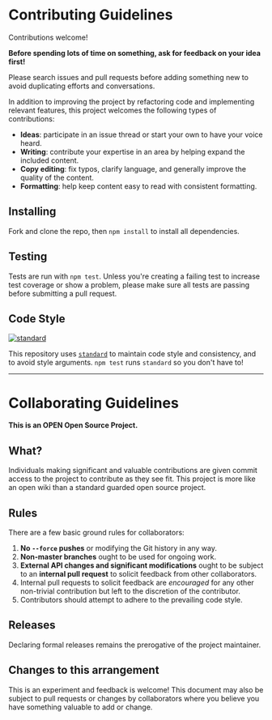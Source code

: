 # Contributing Guidelines

Contributions welcome!

**Before spending lots of time on something, ask for feedback on your idea first!**

Please search issues and pull requests before adding something new to avoid duplicating efforts and conversations.

In addition to improving the project by refactoring code and implementing relevant features, this project welcomes the following types of contributions:

- **Ideas**: participate in an issue thread or start your own to have your voice heard.
- **Writing**: contribute your expertise in an area by helping expand the included content.
- **Copy editing**: fix typos, clarify language, and generally improve the quality of the content.
- **Formatting**: help keep content easy to read with consistent formatting.

## Installing

Fork and clone the repo, then `npm install` to install all dependencies.

## Testing

Tests are run with `npm test`. Unless you're creating a failing test to increase test coverage or show a problem, please make sure all tests are passing before submitting a pull request.

## Code Style

[![standard][standard-image]][standard-url]

This repository uses [`standard`][standard-url] to maintain code style and consistency, and to avoid style arguments. `npm test` runs `standard` so you don't have to!

[standard-image]: https://cdn.rawgit.com/feross/standard/master/badge.svg
[standard-url]: https://github.com/feross/standard

---

# Collaborating Guidelines

**This is an OPEN Open Source Project.**

## What?

Individuals making significant and valuable contributions are given commit access to the project to contribute as they see fit. This project is more like an open wiki than a standard guarded open source project.

## Rules

There are a few basic ground rules for collaborators:

1. **No `--force` pushes** or modifying the Git history in any way.
1. **Non-master branches** ought to be used for ongoing work.
1. **External API changes and significant modifications** ought to be subject to an **internal pull request** to solicit feedback from other collaborators.
1. Internal pull requests to solicit feedback are *encouraged* for any other non-trivial contribution but left to the discretion of the contributor.
1. Contributors should attempt to adhere to the prevailing code style.

## Releases

Declaring formal releases remains the prerogative of the project maintainer.

## Changes to this arrangement

This is an experiment and feedback is welcome! This document may also be subject to pull requests or changes by collaborators where you believe you have something valuable to add or change.
